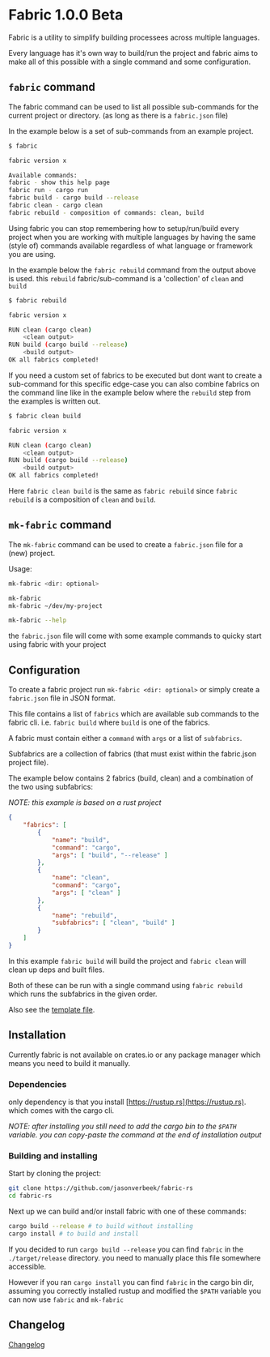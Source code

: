 # Fabric 1.0.0 Beta

Fabric is a utility to simplify building processees across multiple languages.

Every language has it's own way to build/run the project and fabric aims to make
all of this possible with a single command and some configuration.

## `fabric` command

The fabric command can be used to list all possible sub-commands for the current
project or directory. (as long as there is a `fabric.json` file)

In the example below is a set of sub-commands from an example project.

```sh
$ fabric

fabric version x

Available commands:
fabric - show this help page
fabric run - cargo run
fabric build - cargo build --release
fabric clean - cargo clean
fabric rebuild - composition of commands: clean, build
```

Using fabric you can stop remembering how to setup/run/build every project when
you are working with multiple languages by having the same (style of) commands
available regardless of what language or framework you are using.

In the example below the `fabric rebuild` command from the output above is used.
this `rebuild` fabric/sub-command is a 'collection' of `clean` and `build`

```sh
$ fabric rebuild

fabric version x

RUN clean (cargo clean)
    <clean output>
RUN build (cargo build --release)
    <build output>
OK all fabrics completed!
```

If you need a custom set of fabrics to be executed but dont want to create a
sub-command for this specific edge-case you can also combine fabrics on
the command line like in the example below where the `rebuild` step from the
examples is written out.

```sh
$ fabric clean build

fabric version x

RUN clean (cargo clean)
    <clean output>
RUN build (cargo build --release)
    <build output>
OK all fabrics completed!
```

Here `fabric clean build` is the same as `fabric rebuild` since `fabric rebuild`
is a composition of `clean` and `build`.

## `mk-fabric` command

The `mk-fabric` command can be used to create a `fabric.json` file for a (new) project.

Usage:

``` sh
mk-fabric <dir: optional>

mk-fabric
mk-fabric ~/dev/my-project

mk-fabric --help
```

the `fabric.json` file will come with some example commands to quicky start using
fabric with your project

## Configuration

To create a fabric project run `mk-fabric <dir: optional>` or simply create a
`fabric.json` file in JSON format.

This file contains a list of `fabrics` which are available sub commands to the
fabric cli. i.e. `fabric build` where `build` is one of the fabrics.

A fabric must contain either a `command` with `args` or a list of `subfabrics`.

Subfabrics are a collection of fabrics (that must exist within the fabric.json
project file).

The example below contains 2 fabrics (build, clean) and a combination of the two
using subfabrics:

_NOTE: this example is based on a rust project_

``` json
{
    "fabrics": [
        {
            "name": "build",
            "command": "cargo",
            "args": [ "build", "--release" ]
        },
        {
            "name": "clean",
            "command": "cargo",
            "args": [ "clean" ]
        },
        {
            "name": "rebuild",
            "subfabrics": [ "clean", "build" ]
        }
    ]
}
```

In this example `fabric build` will build the project and `fabric clean` will
clean up deps and built files.

Both of these can be run with a single command using `fabric rebuild` which runs
the subfabrics in the given order.

Also see the [template file](./template.fabric.json).

## Installation

Currently fabric is not available on crates.io or any package manager which
means you need to build it manually.

### Dependencies

only dependency is that you install [https://rustup.rs](https://rustup.rs).
which comes with the cargo cli.

_NOTE: after installing you still need to add the cargo bin to the `$PATH`
variable. you can copy-paste the command at the end of installation output_

### Building and installing

Start by cloning the project:

``` sh
git clone https://github.com/jasonverbeek/fabric-rs
cd fabric-rs
```

Next up we can build and/or install fabric with one of these commands:

``` sh
cargo build --release # to build without installing
cargo install # to build and install
```

If you decided to run `cargo build --release` you can find `fabric` in
the `./target/release` directory. you need to manually place this file
somewhere accessible.

However if you ran `cargo install` you can find `fabric` in the cargo bin dir,
assuming you correctly installed rustup and modified the `$PATH` variable you
can now use `fabric` and `mk-fabric`

## Changelog

[Changelog](./CHANGELOG.md)


